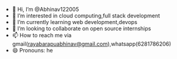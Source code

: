 - 👋 Hi, I’m @Abhinav122005
- 👀 I’m interested in cloud computing,full stack development
- 🌱 I’m currently learning web development,devops
- 💞️ I’m looking to collaborate on open source internships
- 📫 How to reach me via gmail(rayabarapuabhinav@gmail.com),whatsapp(6281786206)
- 😄 Pronouns: he

<!---
Abhinav122005/Abhinav122005 is a ✨ special ✨ repository because its `README.md` (this file) appears on your GitHub profile.
You can click the Preview link to take a look at your changes.
--->
